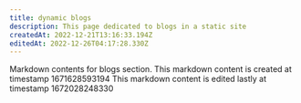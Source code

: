 ```yaml
---
title: dynamic blogs
description: This page dedicated to blogs in a static site
createdAt: 2022-12-21T13:16:33.194Z
editedAt: 2022-12-26T04:17:28.330Z
---
```


Markdown contents for blogs section.
This markdown content is created at timestamp 1671628593194
This markdown content is edited lastly at timestamp 1672028248330